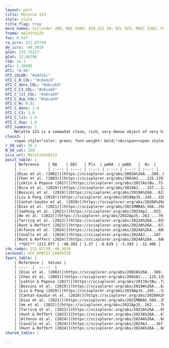 ```yaml
---
layout: post
title: Melotte 123
style: style
title_flag: true
more_names: Collinder 280; NGC 5460; ESO 221 24; OCL 925; MWSC 2202; FoF 2360
fname: melotte123
fov: 0.537
ra_icrs: 211.87739
de_icrs: -48.3019
glon: 315.75117
glat: 12.66796
r50: 16.1
plx: 1.36985
UTI: "0.96"
UTI_COLOR: "#a9d1bc"
UTI_C_N_COL: "#c6e6c8"
UTI_C_dens_COL: "#a6cab9"
UTI_C_C3_COL: "#a6cab9"
UTI_C_lit_COL: "#a6cab9"
UTI_C_dup_COL: "#a6cab9"
UTI_C_N: 0.81
UTI_C_dens: 1.0
UTI_C_C3: 1.0
UTI_C_lit: 1.0
UTI_C_dup: 1.0
UTI_summary: |
    Melotte 123 is a somewhat close, rich, very dense object of very high C3 quality. It is very well-studied in the literature.
class3: |
    <span style="color: green; font-weight: bold;">A</span><span style="color: green; font-weight: bold;">A</span>
r_50_val: 16.1
N_50_val: 250
scix_url: Melotte%20123
posit_table: |
    | Reference    | RA    | DEC   | Plx  | pmRA  | pmDE   |  Rv  |
    | :---         | :---: | :---: | :---: | :---: | :---: | :---: |
    |[Dias et al. (2002)](https://scixplorer.org/abs/2002A%26A...389..871D) | 211.863 | -48.343 | -- | -5.07 | 2.31 | -17.9 |
    |[Chen et al. (2003)](https://scixplorer.org/abs/2003AJ....125.1397C) | 211.95 | -48.355 | -- | -7.04 | -3.23 | -14.0 |
    |[Loktin & Popova (2017)](https://scixplorer.org/abs/2017AstBu..72..257L) | 211.86 | -48.343 | -- | -6.523 | -0.662 | -12.3 |
    |[Bica et al. (2019)](https://scixplorer.org/abs/2019AJ....157...12B) | 211.89 | -48.325 | -- | -- | -- | -- |
    |[Bossini et al. (2019)](https://scixplorer.org/abs/2019A%26A...623A.108B) | 211.847 | -48.285 | -- | -- | -- | -- |
    |[Liu & Pang (2019)](https://scixplorer.org/abs/2019ApJS..245...32L) | 211.815 | -48.283 | 1.337 | -6.637 | -3.467 | -- |
    |[Cantat-Gaudin et al. (2020)](https://scixplorer.org/abs/2020A%26A...640A...1C) | 211.847 | -48.285 | 1.34 | -6.599 | -3.454 | -- |
    |[Dias et al. (2021)](https://scixplorer.org/abs/2021MNRAS.504..356D) | 211.831 | -48.301 | 1.336 | -6.635 | -3.434 | -7.297 |
    |[Jaehnig et al. (2021)](https://scixplorer.org/abs/2021ApJ...923..129J) | 211.827 | -48.282 | 1.371 | -6.586 | -3.465 | -- |
    |[He et al. (2022)](https://scixplorer.org/abs/2022ApJS..262....7H) | 211.838 | -48.259 | 1.373 | -6.644 | -3.39 | -- |
    |[Tarricq et al. (2022)](https://scixplorer.org/abs/2022A%26A...659A..59T) | 211.866 | -48.329 | 1.365 | -6.632 | -3.385 | -- |
    |[Hunt & Reffert (2023)](https://scixplorer.org/abs/2023A%26A...673A.114H) | 211.817 | -48.303 | 1.357 | -6.652 | -3.398 | -10.097 |
    |[Alfonso et al. (2024)](https://scixplorer.org/abs/2024A%26A...689A..18A) | 211.879 | -48.297 | 1.33 | -6.643 | -3.393 | -- |
    |[Cavallo et al. (2024)](https://scixplorer.org/abs/2024AJ....167...12C) | 211.808 | -48.293 | 1.369 | -- | -- | -- |
    |[Hunt & Reffert (2024)](https://scixplorer.org/abs/2024A%26A...686A..42H) | 211.817 | -48.303 | 1.357 | -6.652 | -3.398 | -10.097 |
    | **UCC** |211.877 | -48.302 | 1.37 | -6.639 | -3.393 | -11.406 | 
cds_radec: 211.87739,-48.3019
carousel: UCC_HUNT23_CANTAT20
fpars_table: |
    | Reference |  Values |
    | :---  |  :---:  |
    | [Dias et al. (2002)](https://scixplorer.org/abs/2002A%26A...389..871D) | `E(B-V)=0.092, Dist=700.0, Age=8.2, [Fe/H]=-0.06` |
    | [Chen et al. (2003)](https://scixplorer.org/abs/2003AJ....125.1397C) | `HDis=678, Age=0.16` |
    | [Loktin & Popova (2017)](https://scixplorer.org/abs/2017AstBu..72..257L) | `E(B-V)=0.095, Dmod=9.154, logt=8.207` |
    | [Bossini et al. (2019)](https://scixplorer.org/abs/2019A%26A...623A.108B) | `AV=0.328, Dist=9.25, logA=8.11, Fe/H=0.03` |
    | [Liu & Pang (2019)](https://scixplorer.org/abs/2019ApJS..245...32L) | `Age=0.047, Z=0.25` |
    | [Cantat-Gaudin et al. (2020)](https://scixplorer.org/abs/2020A%26A...640A...1C) | `AVNN=0.3, DMNN=9.3, AgeNN=8.2` |
    | [Dias et al. (2021)](https://scixplorer.org/abs/2021MNRAS.504..356D) | `Av=0.494, Dist=715, logage=8.181, [Fe/H]=-0.001` |
    | [He et al. (2022)](https://scixplorer.org/abs/2022ApJS..262....7H) | `A0=0.5, logAge=7.9` |
    | [Tarricq et al. (2022)](https://scixplorer.org/abs/2022A%26A...659A..59T) | `Dist=712, logAgeNN=8.23` |
    | [Hunt & Reffert (2023)](https://scixplorer.org/abs/2023A%26A...673A.114H) | `AV50=0.183, diffAV50=0.513, MOD50=9.193, logAge50=8.184` |
    | [Alfonso et al. (2024)](https://scixplorer.org/abs/2024A%26A...689A..18A) | `AV=0.29992, MOD=9.29978, logAge=8.41448, Z=-0.0008` |
    | [Cavallo et al. (2024)](https://scixplorer.org/abs/2024AJ....167...12C) | `AV50=0.32, dMod50=9.3, logAge50=8.27, [Fe/H]50=0.42` |
    | [Hunt & Reffert (2024)](https://scixplorer.org/abs/2024A%26A...686A..42H) | `MassJ=446.697` |
shared_table: |
    
---
```

